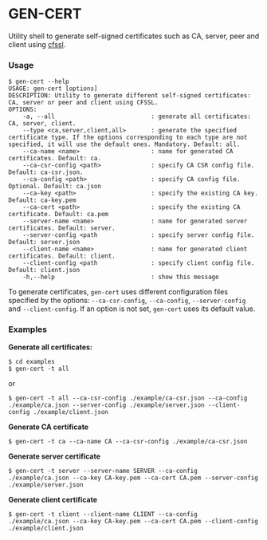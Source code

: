 GEN-CERT
=====

Utility shell to generate self-signed certificates such as CA, server, peer and client using [cfssl](https://github.com/cloudflare/cfssl).

### Usage
```
$ gen-cert --help
USAGE: gen-cert [options]
DESCRIPTION: Utility to generate different self-signed certificates: CA, server or peer and client using CFSSL.
OPTIONS:
    -a, --all                           : generate all certificates: CA, server, client.
    --type <ca,server,client,all>       : generate the specified certificate type. If the options corresponding to each type are not specified, it will use the default ones. Mandatory. Default: all.
    --ca-name <name>                    : name for generated CA certificates. Default: ca.
    --ca-csr-config <path>              : specify CA CSR config file. Default: ca-csr.json.
    --ca-config <path>                  : specify CA config file. Optional. Default: ca.json
    --ca-key <path>                     : specify the existing CA key. Default: ca-key.pem
    --ca-cert <path>                    : specify the existing CA certificate. Default: ca.pem
    --server-name <name>                : name for generated server certificates. Default: server.
    --server-config <path               : specify server config file. Default: server.json
    --client-name <name>                : name for generated client certificates. Default: client.
    --client-config <path               : specify client config file. Default: client.json
    -h,--help                           : show this message
```

To generate certificates, `gen-cert` uses different configuration files specified by the options: `--ca-csr-config`, `--ca-config`, `--server-config` and `--client-config`. If an option is not set, `gen-cert` uses its default value.

### Examples

**Generate all certificates:**
```
$ cd examples
$ gen-cert -t all
```
or
```
$ gen-cert -t all --ca-csr-config ./example/ca-csr.json --ca-config ./example/ca.json --server-config ./example/server.json --client-config ./example/client.json
```

**Generate CA certificate**
```
$ gen-cert -t ca --ca-name CA --ca-csr-config ./example/ca-csr.json
```

**Generate server certificate**
```
$ gen-cert -t server --server-name SERVER --ca-config ./example/ca.json --ca-key CA-key.pem --ca-cert CA.pem --server-config ./example/server.json
```

**Generate client certificate**
```
$ gen-cert -t client --client-name CLIENT --ca-config ./example/ca.json --ca-key CA-key.pem --ca-cert CA.pem --client-config ./example/client.json
```




